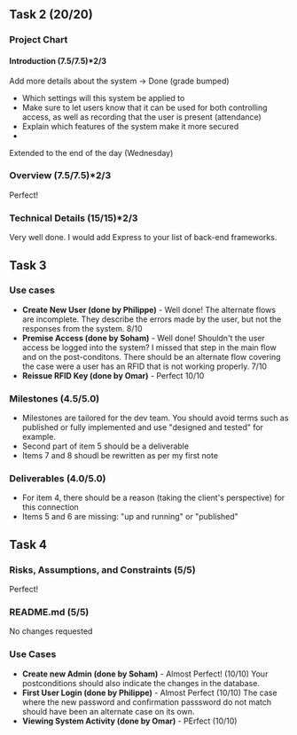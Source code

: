 ## Task 2 (20/20)

### Project Chart

#### Introduction (7.5/7.5)*2/3
Add more details about the system -> Done (grade bumped)
- Which settings will this system be applied to
- Make sure to let users know that it can be used for both controlling access, as well as recording that the user is present (attendance)
- Explain which features of the system make it more secured
- 
Extended to the end of the day (Wednesday)

### Overview (7.5/7.5)*2/3
 Perfect!
 
 
 ### Technical Details (15/15)*2/3
 Very well done. I would add Express to your list of back-end frameworks.
 
 ## Task 3
 
 ### Use cases
 
- **Create New User (done by Philippe)** - Well done! The alternate flows are incomplete. They describe the errors made by the user, but not the responses from the system. 8/10
- **Premise Access (done by Soham)** - Well done! Shouldn't the user access be logged into the system? I missed that step in the main flow and on the post-conditons. There should be an alternate flow covering the case were a user has an RFID that is not working properly. 7/10
- **Reissue RFID Key (done by Omar)** - Perfect 10/10

### Milestones (4.5/5.0)
- Milestones are tailored for the dev team. You should avoid terms such as published or fully implemented and use "designed and tested" for example.
- Second part of item 5 should be a deliverable
- Items 7 and 8 shoudl be rewritten as per my first note

### Deliverables (4.0/5.0)
- For item 4, there should be a reason (taking the client's perspective) for this connection
- Items 5 and 6 are missing: "up and running" or "published"

## Task 4

### Risks, Assumptions, and Constraints (5/5)
Perfect!

### README.md (5/5)
No changes requested

### Use Cases
- **Create new Admin (done by Soham)** - Almost Perfect! (10/10) Your postconditions should also indicate the changes in the database.
- **First User Login (done by Philippe)** - Almost Perfect (10/10) The case where the new password and confirmation passsword do not match should have been an alternate case on its own.
- **Viewing System Activity (done by Omar)** - PErfect (10/10)
